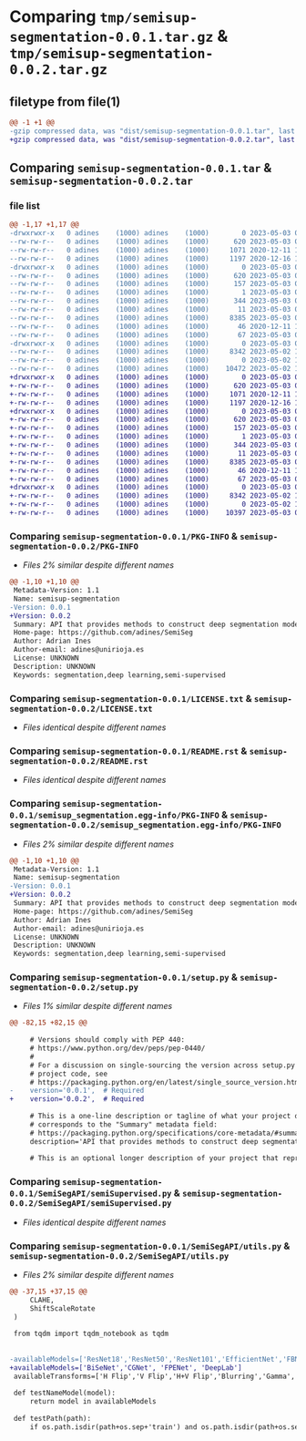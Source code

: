 # Comparing `tmp/semisup-segmentation-0.0.1.tar.gz` & `tmp/semisup-segmentation-0.0.2.tar.gz`

## filetype from file(1)

```diff
@@ -1 +1 @@
-gzip compressed data, was "dist/semisup-segmentation-0.0.1.tar", last modified: Wed May  3 07:48:17 2023, max compression
+gzip compressed data, was "dist/semisup-segmentation-0.0.2.tar", last modified: Wed May  3 07:51:05 2023, max compression
```

## Comparing `semisup-segmentation-0.0.1.tar` & `semisup-segmentation-0.0.2.tar`

### file list

```diff
@@ -1,17 +1,17 @@
-drwxrwxr-x   0 adines    (1000) adines    (1000)        0 2023-05-03 07:48:17.000000 semisup-segmentation-0.0.1/
--rw-rw-r--   0 adines    (1000) adines    (1000)      620 2023-05-03 07:48:17.000000 semisup-segmentation-0.0.1/PKG-INFO
--rw-rw-r--   0 adines    (1000) adines    (1000)     1071 2020-12-11 12:52:05.000000 semisup-segmentation-0.0.1/LICENSE.txt
--rw-rw-r--   0 adines    (1000) adines    (1000)     1197 2020-12-16 16:41:18.000000 semisup-segmentation-0.0.1/README.rst
-drwxrwxr-x   0 adines    (1000) adines    (1000)        0 2023-05-03 07:48:17.000000 semisup-segmentation-0.0.1/semisup_segmentation.egg-info/
--rw-rw-r--   0 adines    (1000) adines    (1000)      620 2023-05-03 07:48:17.000000 semisup-segmentation-0.0.1/semisup_segmentation.egg-info/PKG-INFO
--rw-rw-r--   0 adines    (1000) adines    (1000)      157 2023-05-03 07:48:17.000000 semisup-segmentation-0.0.1/semisup_segmentation.egg-info/requires.txt
--rw-rw-r--   0 adines    (1000) adines    (1000)        1 2023-05-03 07:48:17.000000 semisup-segmentation-0.0.1/semisup_segmentation.egg-info/dependency_links.txt
--rw-rw-r--   0 adines    (1000) adines    (1000)      344 2023-05-03 07:48:17.000000 semisup-segmentation-0.0.1/semisup_segmentation.egg-info/SOURCES.txt
--rw-rw-r--   0 adines    (1000) adines    (1000)       11 2023-05-03 07:48:17.000000 semisup-segmentation-0.0.1/semisup_segmentation.egg-info/top_level.txt
--rw-rw-r--   0 adines    (1000) adines    (1000)     8385 2023-05-03 07:47:52.000000 semisup-segmentation-0.0.1/setup.py
--rw-rw-r--   0 adines    (1000) adines    (1000)       46 2020-12-11 12:52:32.000000 semisup-segmentation-0.0.1/MANIFEST.in
--rw-rw-r--   0 adines    (1000) adines    (1000)       67 2023-05-03 07:48:17.000000 semisup-segmentation-0.0.1/setup.cfg
-drwxrwxr-x   0 adines    (1000) adines    (1000)        0 2023-05-03 07:48:17.000000 semisup-segmentation-0.0.1/SemiSegAPI/
--rw-rw-r--   0 adines    (1000) adines    (1000)     8342 2023-05-02 16:24:16.000000 semisup-segmentation-0.0.1/SemiSegAPI/semiSupervised.py
--rw-rw-r--   0 adines    (1000) adines    (1000)        0 2023-05-02 14:47:34.000000 semisup-segmentation-0.0.1/SemiSegAPI/__init__.py
--rw-rw-r--   0 adines    (1000) adines    (1000)    10472 2023-05-02 16:24:16.000000 semisup-segmentation-0.0.1/SemiSegAPI/utils.py
+drwxrwxr-x   0 adines    (1000) adines    (1000)        0 2023-05-03 07:51:05.000000 semisup-segmentation-0.0.2/
+-rw-rw-r--   0 adines    (1000) adines    (1000)      620 2023-05-03 07:51:05.000000 semisup-segmentation-0.0.2/PKG-INFO
+-rw-rw-r--   0 adines    (1000) adines    (1000)     1071 2020-12-11 12:52:05.000000 semisup-segmentation-0.0.2/LICENSE.txt
+-rw-rw-r--   0 adines    (1000) adines    (1000)     1197 2020-12-16 16:41:18.000000 semisup-segmentation-0.0.2/README.rst
+drwxrwxr-x   0 adines    (1000) adines    (1000)        0 2023-05-03 07:51:05.000000 semisup-segmentation-0.0.2/semisup_segmentation.egg-info/
+-rw-rw-r--   0 adines    (1000) adines    (1000)      620 2023-05-03 07:51:05.000000 semisup-segmentation-0.0.2/semisup_segmentation.egg-info/PKG-INFO
+-rw-rw-r--   0 adines    (1000) adines    (1000)      157 2023-05-03 07:51:05.000000 semisup-segmentation-0.0.2/semisup_segmentation.egg-info/requires.txt
+-rw-rw-r--   0 adines    (1000) adines    (1000)        1 2023-05-03 07:51:05.000000 semisup-segmentation-0.0.2/semisup_segmentation.egg-info/dependency_links.txt
+-rw-rw-r--   0 adines    (1000) adines    (1000)      344 2023-05-03 07:51:05.000000 semisup-segmentation-0.0.2/semisup_segmentation.egg-info/SOURCES.txt
+-rw-rw-r--   0 adines    (1000) adines    (1000)       11 2023-05-03 07:51:05.000000 semisup-segmentation-0.0.2/semisup_segmentation.egg-info/top_level.txt
+-rw-rw-r--   0 adines    (1000) adines    (1000)     8385 2023-05-03 07:51:02.000000 semisup-segmentation-0.0.2/setup.py
+-rw-rw-r--   0 adines    (1000) adines    (1000)       46 2020-12-11 12:52:32.000000 semisup-segmentation-0.0.2/MANIFEST.in
+-rw-rw-r--   0 adines    (1000) adines    (1000)       67 2023-05-03 07:51:05.000000 semisup-segmentation-0.0.2/setup.cfg
+drwxrwxr-x   0 adines    (1000) adines    (1000)        0 2023-05-03 07:51:05.000000 semisup-segmentation-0.0.2/SemiSegAPI/
+-rw-rw-r--   0 adines    (1000) adines    (1000)     8342 2023-05-02 16:24:16.000000 semisup-segmentation-0.0.2/SemiSegAPI/semiSupervised.py
+-rw-rw-r--   0 adines    (1000) adines    (1000)        0 2023-05-02 14:47:34.000000 semisup-segmentation-0.0.2/SemiSegAPI/__init__.py
+-rw-rw-r--   0 adines    (1000) adines    (1000)    10397 2023-05-03 07:51:02.000000 semisup-segmentation-0.0.2/SemiSegAPI/utils.py
```

### Comparing `semisup-segmentation-0.0.1/PKG-INFO` & `semisup-segmentation-0.0.2/PKG-INFO`

 * *Files 2% similar despite different names*

```diff
@@ -1,10 +1,10 @@
 Metadata-Version: 1.1
 Name: semisup-segmentation
-Version: 0.0.1
+Version: 0.0.2
 Summary: API that provides methods to construct deep segmentation models using semi-supervised methods.
 Home-page: https://github.com/adines/SemiSeg
 Author: Adrian Ines
 Author-email: adines@unirioja.es
 License: UNKNOWN
 Description: UNKNOWN
 Keywords: segmentation,deep learning,semi-supervised
```

### Comparing `semisup-segmentation-0.0.1/LICENSE.txt` & `semisup-segmentation-0.0.2/LICENSE.txt`

 * *Files identical despite different names*

### Comparing `semisup-segmentation-0.0.1/README.rst` & `semisup-segmentation-0.0.2/README.rst`

 * *Files identical despite different names*

### Comparing `semisup-segmentation-0.0.1/semisup_segmentation.egg-info/PKG-INFO` & `semisup-segmentation-0.0.2/semisup_segmentation.egg-info/PKG-INFO`

 * *Files 2% similar despite different names*

```diff
@@ -1,10 +1,10 @@
 Metadata-Version: 1.1
 Name: semisup-segmentation
-Version: 0.0.1
+Version: 0.0.2
 Summary: API that provides methods to construct deep segmentation models using semi-supervised methods.
 Home-page: https://github.com/adines/SemiSeg
 Author: Adrian Ines
 Author-email: adines@unirioja.es
 License: UNKNOWN
 Description: UNKNOWN
 Keywords: segmentation,deep learning,semi-supervised
```

### Comparing `semisup-segmentation-0.0.1/setup.py` & `semisup-segmentation-0.0.2/setup.py`

 * *Files 1% similar despite different names*

```diff
@@ -82,15 +82,15 @@
 
     # Versions should comply with PEP 440:
     # https://www.python.org/dev/peps/pep-0440/
     #
     # For a discussion on single-sourcing the version across setup.py and the
     # project code, see
     # https://packaging.python.org/en/latest/single_source_version.html
-    version='0.0.1',  # Required
+    version='0.0.2',  # Required
 
     # This is a one-line description or tagline of what your project does. This
     # corresponds to the "Summary" metadata field:
     # https://packaging.python.org/specifications/core-metadata/#summary
     description='API that provides methods to construct deep segmentation models using semi-supervised methods.',  # Required
 
     # This is an optional longer description of your project that represents
```

### Comparing `semisup-segmentation-0.0.1/SemiSegAPI/semiSupervised.py` & `semisup-segmentation-0.0.2/SemiSegAPI/semiSupervised.py`

 * *Files identical despite different names*

### Comparing `semisup-segmentation-0.0.1/SemiSegAPI/utils.py` & `semisup-segmentation-0.0.2/SemiSegAPI/utils.py`

 * *Files 2% similar despite different names*

```diff
@@ -37,15 +37,15 @@
     CLAHE,
     ShiftScaleRotate
 )
 
 from tqdm import tqdm_notebook as tqdm
 
 
-availableModels=['ResNet18','ResNet50','ResNet101','EfficientNet','FBNet','MixNet','MNasNet','MobileNet','SqueezeNet','ShuffleNet']
+availableModels=['BiSeNet','CGNet', 'FPENet', 'DeepLab']
 availableTransforms=['H Flip','V Flip','H+V Flip','Blurring','Gamma','Gaussian Blur','Median Blur','Bilateral Filter','Equalize histogram','2D-Filter']
 
 def testNameModel(model):
     return model in availableModels
 
 def testPath(path):
     if os.path.isdir(path+os.sep+'train') and os.path.isdir(path+os.sep+'valid'):
```

